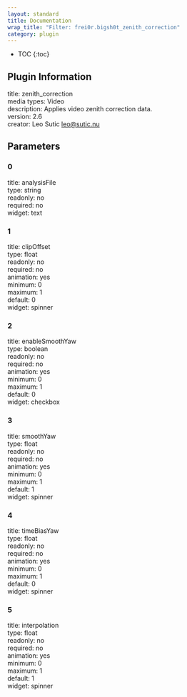 ```yaml
---
layout: standard
title: Documentation
wrap_title: "Filter: frei0r.bigsh0t_zenith_correction"
category: plugin
---
```

* TOC
{:toc}

## Plugin Information

title: zenith_correction  
media types:
Video  
description: Applies video zenith correction data.  
version: 2.6  
creator: Leo Sutic <leo@sutic.nu>  

## Parameters

### 0

title: analysisFile    
type: string  
readonly: no  
required: no  
widget: text  

### 1

title: clipOffset    
type: float  
readonly: no  
required: no  
animation: yes  
minimum: 0  
maximum: 1  
default: 0  
widget: spinner  

### 2

title: enableSmoothYaw    
type: boolean  
readonly: no  
required: no  
animation: yes  
minimum: 0  
maximum: 1  
default: 0  
widget: checkbox  

### 3

title: smoothYaw    
type: float  
readonly: no  
required: no  
animation: yes  
minimum: 0  
maximum: 1  
default: 1  
widget: spinner  

### 4

title: timeBiasYaw    
type: float  
readonly: no  
required: no  
animation: yes  
minimum: 0  
maximum: 1  
default: 0  
widget: spinner  

### 5

title: interpolation    
type: float  
readonly: no  
required: no  
animation: yes  
minimum: 0  
maximum: 1  
default: 1  
widget: spinner  

